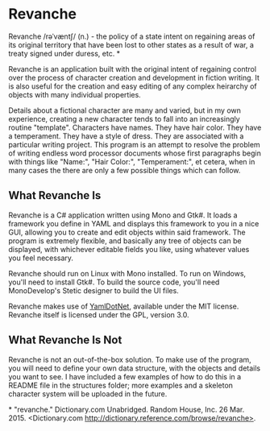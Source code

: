 Revanche
========

Revanche /rəˈvæntʃ/ (n.) - the policy of a state intent on regaining areas of its original territory that have been lost to other states as a result of war, a treaty signed under duress, etc. *

Revanche is an application built with the original intent of regaining control over the process of character creation and development in fiction writing. It is also useful for the creation and easy editing of any complex heirarchy of objects with many individual properties.

Details about a fictional character are many and varied, but in my own experience, creating a new character tends to fall into an increasingly routine "template". Characters have names. They have hair color. They have a temperament. They have a style of dress. They are associated with a particular writing project. This program is an attempt to resolve the problem of writing endless word processor documents whose first paragraphs begin with things like "Name:", "Hair Color:", "Temperament:", et cetera, when in many cases the there are only a few possible things which can follow.

What Revanche Is
----------------

Revanche is a C# application written using Mono and Gtk#. It loads a framework you define in YAML and displays this framework to you in a nice GUI, allowing you to create and edit objects within said framework. The program is extremely flexible, and basically any tree of objects can be displayed, with whichever editable fields you like, using whatever values you feel necessary.

Revanche should run on Linux with Mono installed. To run on Windows, you'll need to install Gtk#. To build the source code, you'll need MonoDevelop's Stetic designer to build the UI files.

Revanche makes use of [YamlDotNet](http://aaubry.net/pages/yamldotnet.html), available under the MIT license. Revanche itself is licensed under the GPL, version 3.0.

What Revanche Is Not
--------------------

Revanche is not an out-of-the-box solution. To make use of the program, you will need to define your own data structure, with the objects and details you want to see. I have included a few examples of how to do this in a README file in the structures folder; more examples and a skeleton character system will be uploaded in the future.

\* "revanche." Dictionary.com Unabridged. Random House, Inc. 26 Mar. 2015. <Dictionary.com http://dictionary.reference.com/browse/revanche>.
